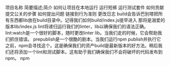 项目名称
简要描述;简介
如何让项目在本地运行
运行短裤
运行测试套件
如何贡献
提交公关的步骤
如何提出问题
链接到行为准则
更改日志
build会告诉巴别塔把所有东西都lib放在build目录中。记得我们如何build/index.js提早进入 那将是溺爱的版本lib/index.js
lint将递归运行我们的linter，lib以确保我们的语法正确。
lint:watch是一个很好的脚本，随时更改linter lib。当我们走的时候，它会帮助我们抓住错误。
prepublish是一个很酷的剧本。当我们运行npm publish并执行它之前，npm会寻找这个。这是确保我们的资产build是最新版本的好方法。稍后我们还将添加一个lint和测试脚本。这有助于我们确保我们不会将破坏的代码发布到npm。
npm
